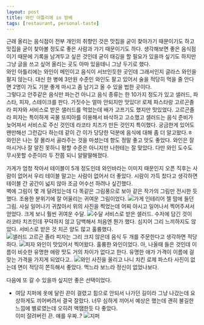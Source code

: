```yaml
---
layout: post
title: 와인 아틀리에 in 방배
tags: [restaurant, personal-taste]
---
```

근래 올리는 음식점이 전부 개인의 취향인 것은 맛집을 굳이 찾아가기 때문이기도 하고 맛집을 굳이 찾아볼 정도로 좋은 사람과 가기 때문이기도 하다. 생각해보면 좋은 음식점이기 때문에 기록을 남겨두고 싶은 것인데 굳이 태깅을 할 필요가 있을까 싶기도 하지만 그냥 글을 쓰고 싶어 올리는 곳도 아마 있을테니 그냥 두기로 했다.    
와인 아틀리에는 와인이 메인이고 음식이 서브인듯한 곳인데 그래서인지 글라스 와인을 팔지 않는다. 대신 한 병에 3만원 수준인 와인도 팔고 있어서 술을 적당히 먹을 줄 안다면 2명이 가도 기분 좋게 마시고 좀 남기고 올 수 있을 법한 곳이다.    
그렇다고 안주같은 음식만 파는건 아니고 음식 종류는 한 10가지 정도가 있고 샐러드, 파스타, 피자, 스테이크를 판다. 가짓수는 얼마 안되지만 맛있다! 로제 파스타랑 고르곤졸라 피자와 서비스로 받은 샐러드를 먹었는데 배가 고프기도 했지만 맛있었다. 고르곤졸라 피자는 특이하게 곡물 또띠아를 이용해서 바삭하고 고소했고 샐러드는 음식 준비가 늦어져서 서비스로 주신 것인데 라코타 치즈가 만든 것인지 특이했다. 궁금한게 있어도 왠만해선 그런갑다 하는데 같이 간 이가 당당한 덕분에 음식에 대해 좀 더 알고왔다.ㅎ    
와인은 나는 잘 몰라서 골라주는 것을 마셨는데 향도 정말 좋고 맛도 좋았다. 와인은 잘 마시거나 잘 알진 못하니 평할 수준은 아니지만 나한테는 잘 맞았다. 다만 와인 도수도 무시못할 수준이라 두 잔쯤 되니 알딸딸해졌다.   

가게가 엄청 작아서 테이블이 5개 정도인데 와인바라는 이미지 때문인지 오픈 직후는 사람이 없어서 우리 테이블 말고는 사람이 없어서 더 좋았다. 시람이 가득 찼다고 생각하면 테이블 간 공간이 넓지 않아 조금 어수선 하려나 싶긴했다.   
벽에 그림이 몇 개 달려있는데 다 똑같은 그림풍으로 보아 같은 작가의 그림만 전시한 듯했다. 조용한 분위기에 잘 어울리는 귀여운 그림이었다. 
![가게 인테리어](http://lh3.googleusercontent.com/-sYA07lnw3XY/VlpKn1KX0VI/AAAAAAAAAbg/AQSswe1S3wo/s1280/upload_-1.jpg)
젤 맘에 들던 그림. 사실 일어나기 귀찮아서 위의 사진을 찍었는데 어찌 아시고 일어나서 찍어주셔서 얻었다. 크게 보니 훨씬 귀여운 수달. 
![수달](http://lh3.googleusercontent.com/-eIC-YHUtzK4/VlpKoxR1tpI/AAAAAAAAAbo/v55VHuLtWgY/s1280/upload_-1.jpg)
서비스로 받은 샐러드. 수저에 담긴 것이 라코타 치즈인데 꾸덕하지 않고 담백해서 처음엔 뭔가 했다. 심지어 그리 느끼하지도 않았다. 서비스로 받은 것 치곤 양도 많고 훌륭했다.  
![샐러드](http://lh3.googleusercontent.com/-wM60dbyIS5A/VlpKjzsHyFI/AAAAAAAAAbI/cGT7EIf0Iz0/s1280/upload_-1.jpg) 
고르곤 졸라 피자는 그리 크지 않은데 음식 두 개를 주문한다고 생각하면 적당하다. 
![피자](http://lh3.googleusercontent.com/-rqkQ4S2jSj0/VlpKl2lhF1I/AAAAAAAAAbQ/t_sZP3az1xw/s1280/upload_-1.jpg)
와인이 맛있어서 찍어왔다. 훌륭한 와인이었다. 아, 나올때 들은 것인데 이름이 비슷한 유명한 애랑 맛도 거의 차이가 없다고 한다. 유명한 애가 가격이 이름에 걸맞는 가격을 가지게 되었다고..
![와인](http://lh3.googleusercontent.com/-8oRr-f89SSU/VlpKk_R1a5I/AAAAAAAAAbE/rkj23ji9uSs/s1280/upload_-1.jpg)
사진을 올리고 나니 치킨 로제 파스타 사진이 없는데 면이 적당히 쫀득해서 좋았다. 먹느라 보느라 정신이 없었나보다.     

다음에 또 갈 수 있을까 싶지만 좋은 선택이었다.

+ 여담
지퍼에 옷에 달린 끈이 걸렸고 힘으로 안되서 나가던 길이라 그냥 나갔는데 요상하게도 끼어버려서 결국 잘랐다. 너무 심하게 끼어서 예상은 했는데 괜히 불길한 느낌에 별로였는데 오히려 액땜한듯 다 좋았다.     
이미 잘려버린 끈. 얘를 우짜..? 
![지퍼](http://lh3.googleusercontent.com/-i5ZYiZeB8wA/VlqC3m2gAnI/AAAAAAAAAb0/a53MM1hCHCU/s1280/upload_-1.jpg)